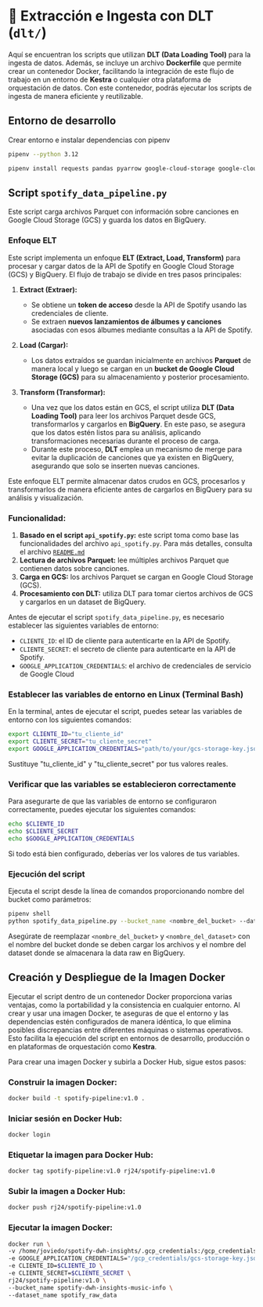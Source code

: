 # 🚀 Extracción e Ingesta con DLT (`dlt/`)

Aquí se encuentran los scripts que utilizan **DLT (Data Loading Tool)** para la ingesta de datos. Además, se incluye un archivo **Dockerfile** que permite crear un contenedor Docker, facilitando la integración de este flujo de trabajo en un entorno de **Kestra** o cualquier otra plataforma de orquestación de datos. Con este contenedor, podrás ejecutar los scripts de ingesta de manera eficiente y reutilizable.

## Entorno de desarrollo

Crear entorno e instalar dependencias con pipenv

```bash
pipenv --python 3.12
```

```bash
pipenv install requests pandas pyarrow google-cloud-storage google-cloud-bigquery-storage dlt[bigquery]
```
## Script `spotify_data_pipeline.py`

Este script carga archivos Parquet con información sobre canciones en Google Cloud Storage (GCS) y guarda los datos en BigQuery.

### Enfoque ELT

Este script implementa un enfoque **ELT (Extract, Load, Transform)** para procesar y cargar datos de la API de Spotify en Google Cloud Storage (GCS) y BigQuery. El flujo de trabajo se divide en tres pasos principales:

1. **Extract (Extraer):**
    - Se obtiene un **token de acceso** desde la API de Spotify usando las credenciales de cliente.
    - Se extraen **nuevos lanzamientos de álbumes y canciones** asociadas con esos álbumes mediante consultas a la API de Spotify.

2. **Load (Cargar):**
    - Los datos extraídos se guardan inicialmente en archivos **Parquet** de manera local y luego se cargan en un **bucket de Google Cloud Storage (GCS)** para su almacenamiento y posterior procesamiento.

3. **Transform (Transformar):**
    - Una vez que los datos están en GCS, el script utiliza **DLT (Data Loading Tool)** para leer los archivos Parquet desde GCS, transformarlos y cargarlos en **BigQuery**. En este paso, se asegura que los datos estén listos para su análisis, aplicando transformaciones necesarias durante el proceso de carga.
    - Durante este proceso, **DLT** emplea un mecanismo de merge para evitar la duplicación de canciones que ya existen en BigQuery, asegurando que solo se inserten nuevas canciones.

Este enfoque ELT permite almacenar datos crudos en GCS, procesarlos y transformarlos de manera eficiente antes de cargarlos en BigQuery para su análisis y visualización.


### Funcionalidad:

1. **Basado en el script `api_spotify.py`:** este script toma como base las funcionalidades del archivo `api_spotify.py`. Para más detalles, consulta el archivo [`README.md`](../scripts/README.md)
2. **Lectura de archivos Parquet:** lee múltiples archivos Parquet que contienen datos sobre canciones.
3. **Carga en GCS:** los archivos Parquet se cargan en Google Cloud Storage (GCS).
4. **Procesamiento con DLT:** utiliza DLT para tomar ciertos archivos de GCS y cargarlos en un dataset de BigQuery.


Antes de ejecutar el script `spotify_data_pipeline.py`, es necesario establecer las siguientes variables de entorno:
- `CLIENTE_ID`: el ID de cliente para autenticarte en la API de Spotify.
- `CLIENTE_SECRET`: el secreto de cliente para autenticarte en la API de Spotify.
- `GOOGLE_APPLICATION_CREDENTIALS`: el archivo de credenciales de servicio de Google Cloud


### Establecer las variables de entorno en Linux (Terminal Bash)
En la terminal, antes de ejecutar el script, puedes setear las variables de entorno con los siguientes comandos:

```bash
export CLIENTE_ID="tu_cliente_id"
export CLIENTE_SECRET="tu_cliente_secret"
export GOOGLE_APPLICATION_CREDENTIALS="path/to/your/gcs-storage-key.json"
```

Sustituye "tu_cliente_id" y "tu_cliente_secret" por tus valores reales.

### Verificar que las variables se establecieron correctamente
Para asegurarte de que las variables de entorno se configuraron correctamente, puedes ejecutar los siguientes comandos:

```bash
echo $CLIENTE_ID
echo $CLIENTE_SECRET
echo $GOOGLE_APPLICATION_CREDENTIALS
```

Si todo está bien configurado, deberías ver los valores de tus variables.

### Ejecución del script

Ejecuta el script desde la línea de comandos proporcionando nombre del bucket como parámetros:

```bash
pipenv shell
python spotify_data_pipeline.py --bucket_name <nombre_del_bucket> --dataset_name <nombre_del_dataset>
```

Asegúrate de reemplazar `<nombre_del_bucket>` y `<nombre_del_dataset>` con el nombre del bucket donde se deben cargar los archivos y el nombre del dataset donde se almacenara la data raw en BigQuery.



## Creación y Despliegue de la Imagen Docker
Ejecutar el script dentro de un contenedor Docker proporciona varias ventajas, como la portabilidad y la consistencia en cualquier entorno. Al crear y usar una imagen Docker, te aseguras de que el entorno y las dependencias estén configurados de manera idéntica, lo que elimina posibles discrepancias entre diferentes máquinas o sistemas operativos. Esto facilita la ejecución del script en entornos de desarrollo, producción o en plataformas de orquestación como **Kestra**.

Para crear una imagen Docker y subirla a Docker Hub, sigue estos pasos:

### Construir la imagen Docker:
```bash
docker build -t spotify-pipeline:v1.0 .
```


### Iniciar sesión en Docker Hub:
```bash
docker login
```


### Etiquetar la imagen para Docker Hub:
```bash
docker tag spotify-pipeline:v1.0 rj24/spotify-pipeline:v1.0
```


### Subir la imagen a Docker Hub:
```bash
docker push rj24/spotify-pipeline:v1.0
```


### Ejecutar la imagen Docker:
```bash
docker run \
-v /home/joviedo/spotify-dwh-insights/.gcp_credentials:/gcp_credentials \
-e GOOGLE_APPLICATION_CREDENTIALS="/gcp_credentials/gcs-storage-key.json" \
-e CLIENTE_ID=$CLIENTE_ID \
-e CLIENTE_SECRET=$CLIENTE_SECRET \
rj24/spotify-pipeline:v1.0 \
--bucket_name spotify-dwh-insights-music-info \
--dataset_name spotify_raw_data
```